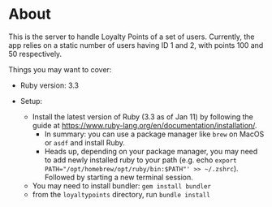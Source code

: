 # About

This is the server to handle Loyalty Points of a set of users.  Currently, the app relies on
a static number of users having ID 1 and 2, with points 100 and 50 respectively.

Things you may want to cover:

* Ruby version: 3.3

* Setup:
  * Install the latest version of Ruby (3.3 as of Jan 11) by following the guide at https://www.ruby-lang.org/en/documentation/installation/.
    * In summary: you can use a package manager like `brew` on MacOS or `asdf` and install Ruby.
    * Heads up, depending on your package manager, you may need to add newly installed ruby to your path
      (e.g. echo `export PATH="/opt/homebrew/opt/ruby/bin:$PATH"' >> ~/.zshrc`).  Followed by starting a new terminal session.
  * You may need to install bundler: `gem install bundler`
  * from the `loyaltypoints` directory, run `bundle install`

